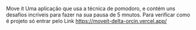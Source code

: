 Move it Uma aplicação que usa a técnica de pomodoro, e contém uns desafios incriveis para fazer na sua pausa de 5 mnutos.
Para verificar como é projeto só entrar pelo Link <a>https://moveit-delta-orcin.vercel.app/ </a>


